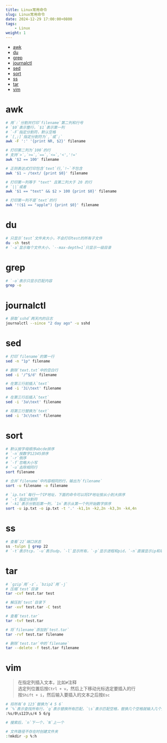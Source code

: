 ```yaml
---
title: Linux常用命令
slug: Linux常用命令
date: 2024-12-29 17:00:00+0800
tags:
    - Linux
weight: 1
---
```

- [awk](#awk)
- [du](#du)
- [grep](#grep)
- [journalctl](#journalctl)
- [sed](#sed)
- [sort](#sort)
- [ss](#ss)
- [tar](#tar)
- [vim](#vim)

# awk
```bash
# 用`:`分割并打印`filename`第二列和行号
# `$0`表示整行，`$1`表示第一列
# `-F`指定分割符，默认空格
# `[,;]`指定分割符为`,`或`;`
awk -F ':' '{print NR, $2}' filename

# 打印第二列为`100`的行
# 支持`>`,`>=`,`==`,`<=`,'<','!='
awk '$2 == 100' filename

# 正则表达式打印包含`text`行,`!~`不包含
awk '$1 ~ /text/ {print $0}' filename

# 打印第一列等于 "text" 且第二列大于 20 的行
# `||`或者
awk '$1 == "text" && $2 > 100 {print $0}' filename

# 打印第一列不是`text`的行
awk '!($1 == "apple") {print $0}' filename
```

# du
```bash
# 只显示`test`文件夹大小，不会打印test的所有子文件
du -sh test
# `-a`显示每个文件大小，`--max-depth=1`只显示一级目录
```

# grep
```bash
# `-o`表示只显示匹配内容
grep -o
```

# journalctl
```bash
# 获取`sshd`两天内的日志
journalctl --since "2 day ago" -u sshd
```

# sed
```bash
# 打印`filename`的第一行
sed -n "1p" filename

# 删除`text.txt`中的空白行
sed -i '/^$/d' filename

# 在第三行前插入`text`
sed -i '3i\text' filename

# 在第三行后插入`text`
sed -i '3a\text' filename

# 将第三行替换为`text`
sed -i '3c\text' filename
```

# sort
```bash
# 默认按字母顺序abcde排序
# `-n`按数字12345排序
# `-r`倒序
# `-f`忽略大小写
# `-u`去除相同行
sort filename

# 合并`filename`中内容相同的行，输出为`filename`
sort -u filename -o filename

# `ip.txt`每行一个IP地址，下面的命令可以将IP地址按从小到大排序
# `-t`指定分割符
# `-k1`表示分割后第一列，`1n`表示从第一个列开始数字排序
sort -u ip.txt -o ip.txt -t '.' -k1,1n -k2,2n -k3,3n -k4,4n
```

# ss
```bash
# 查看`22`端口状态
ss -tulpn | grep 22
# `-t`表示tcp，`-u`表示udp，`-l`显示所有，`-p`显示进程和pid，`-n`直接显示ip和端口
```

# tar
```bash
# `gzip`用`-z`，`bzip2`用`-j`
# 压缩`test`目录
tar -cvf test.tar test

# 解压到`test`目录下
tar -xvf test.tar -C test

# 查看`test.tar`
tar -tvf test.tar

# 将`filename`添加到`test.tar`
tar -rvf test.tar filename

# 删除`test.tar`中的`filename`
tar --delete -f test.tar filename
```

# vim
> 在指定列插入文本，比如`#`注释<br>
> 选定列位置后按`Ctrl + v`，然后上下移动光标选定要插入的行<br>
> 按`Shift + i`，然后输入要插入的文本之后按`Esc`
```bash
# 将所有`0 123`替换为`4 5 6`
# `%`表示查找所有行，`g`表示替换所有匹配，`\s`表示匹配空格，替换几个空格就输入几个空格
:%s/0\s123\s/4 5 6/g

# 搜索后，`n`下一个，`N`上一个

# 文件路径不存在时创建文件夹
:!mkdir -p %:h
```
